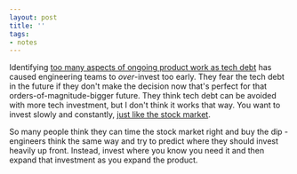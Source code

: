 ```yaml
---
layout: post
title: ''
tags:
- notes
---
```


Identifying [too many aspects of ongoing product work as tech debt][0] has caused engineering teams to _over_-invest too early. They fear the tech debt in the future if they don't make the decision now that's perfect for that orders-of-magnitude-bigger future. They think tech debt can be avoided with more tech investment, but I don't think it works that way. You want to invest slowly and constantly, [just like the stock market][1].

So many people think they can time the stock market right and buy the dip - engineers think the same way and try to predict where they should invest heavily up front. Instead, invest where you know you need it and then expand that investment as you expand the product.

[0]: /2020/05/17/carving-out-tech-investment/
[1]: https://ofdollarsanddata.com/even-god-couldnt-beat-dollar-cost-averaging/
